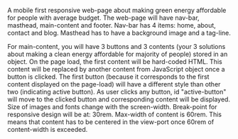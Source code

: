 A mobile first responsive web-page about making green energy affordable for people with average budget. The web-page will have nav-bar, masthead, main-content and footer. Nav-bar has 4 items: home, about, contact and blog. Masthead has to have a background image and a tag-line.

For main-content, you will have 3 buttons and 3 contents (your 3 solutions about making a clean energy affordable for majority of people) stored in an object. On the page load, the first content will be hard-coded HTML. This content will be replaced by another content from JavaScript object once a button is clicked. The first button (because it corresponds to the first content displayed on the page-load) will have a different style than other two (indicating active button). As user clicks any button, id "active-button" will move to the clicked button and corresponding content will be displayed. Size of images and fonts change with the screen-width. Break-point for responsive design will be at: 30rem. Max-width of content is 60rem. This means that content has to be centered in the view-port once 60rem of content-width is exceeded.
